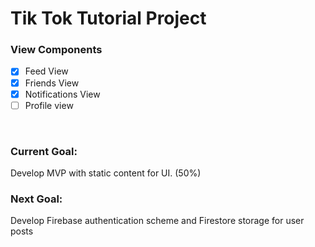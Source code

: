 #  Tik Tok Tutorial Project


### View Components

- [x] Feed View
- [x] Friends View
- [x] Notifications View
- [ ] Profile view

<br/>

### Current Goal:
Develop MVP with static content for UI. (50%)


### Next Goal:
Develop Firebase authentication scheme and Firestore storage for user posts

